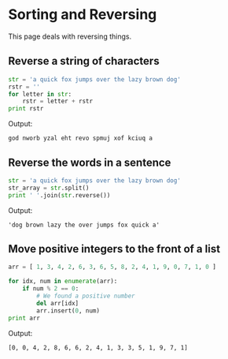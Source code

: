 # Sorting and Reversing

This page deals with reversing things.

## Reverse a string of characters

```python
str = 'a quick fox jumps over the lazy brown dog'
rstr = ''
for letter in str:
    rstr = letter + rstr
print rstr
```

Output:

```
god nworb yzal eht revo spmuj xof kciuq a
```

## Reverse the words in a sentence

```python
str = 'a quick fox jumps over the lazy brown dog'
str_array = str.split()
print ' '.join(str.reverse())
```

Output:

```
'dog brown lazy the over jumps fox quick a'
```

## Move positive integers to the front of a list

```python
arr = [ 1, 3, 4, 2, 6, 3, 6, 5, 8, 2, 4, 1, 9, 0, 7, 1, 0 ]

for idx, num in enumerate(arr):
    if num % 2 == 0:
        # We found a positive number
        del arr[idx]
        arr.insert(0, num)
print arr
```

Output:

```
[0, 0, 4, 2, 8, 6, 6, 2, 4, 1, 3, 3, 5, 1, 9, 7, 1]
```
